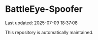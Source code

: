 # BattleEye-Spoofer

Last updated: 2025-07-09 18:37:08

This repository is automatically maintained.
